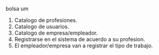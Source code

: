 bolsa um


1. Catalogo de profesiones.
2. Catalogo de usuarios.
3. Catalogo de empresa/empleador.
4. Registrarse en el sistema de acuerdo a su profesion.
5. El empleador/empresa van a registrar el tipo de trabajo.



